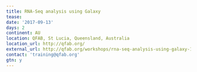 ```yaml
---
title: RNA-Seq analysis using Galaxy 
tease: 
date: '2017-09-13'
days: 2
continent: AU
location: QFAB, St Lucia, Queensland, Australia
location_url: http://qfab.org/
external_url: http://qfab.org/workshops/rna-seq-analysis-using-galaxy-13-14-sep-2017
contact: 'training@qfab.org'
gtn: y
---
```


